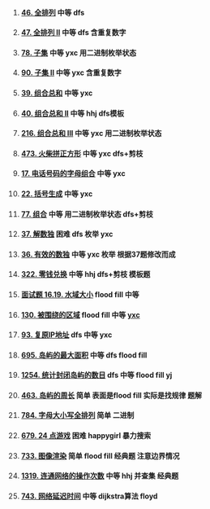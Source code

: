 1.  #### [46. 全排列](https://leetcode-cn.com/problems/permutations/) 中等 dfs

2.  #### [47. 全排列 II](https://leetcode-cn.com/problems/permutations-ii/) 中等 dfs 含重复数字

3.  #### [78. 子集](https://leetcode-cn.com/problems/subsets/) 中等 yxc 用二进制枚举状态 

4.  #### [90. 子集 II](https://leetcode-cn.com/problems/subsets-ii/) 中等 yxc 含重复数字

5.  #### [39. 组合总和](https://leetcode-cn.com/problems/combination-sum/) 中等 yxc

6.  #### [40. 组合总和 II](https://leetcode-cn.com/problems/combination-sum-ii/) 中等 hhj  dfs模板

7.  #### [216. 组合总和 III](https://leetcode-cn.com/problems/combination-sum-iii/) 中等 yxc 用二进制枚举状态

8.  #### [473. 火柴拼正方形](https://leetcode-cn.com/problems/matchsticks-to-square/) 中等 yxc dfs+剪枝

9.  #### [17. 电话号码的字母组合](https://leetcode-cn.com/problems/letter-combinations-of-a-phone-number/) 中等 yxc

10.  #### [22. 括号生成](https://leetcode-cn.com/problems/generate-parentheses/) 中等 yxc

11.  #### [77. 组合](https://leetcode-cn.com/problems/combinations/) 中等 用二进制枚举状态  dfs+剪枝

12.  #### [37. 解数独](https://leetcode-cn.com/problems/sudoku-solver/) 困难 dfs 枚举 yxc

13.  #### [36. 有效的数独](https://leetcode-cn.com/problems/valid-sudoku/) 中等 yxc 枚举 根据37题修改而成

14.  #### [322. 零钱兑换](https://leetcode-cn.com/problems/coin-change/) 中等 hhj dfs+剪枝 模板题

15.  #### [面试题 16.19. 水域大小](https://leetcode-cn.com/problems/pond-sizes-lcci/) flood fill 中等

16.  #### [130. 被围绕的区域](https://leetcode-cn.com/problems/surrounded-regions/) flood fill 中等 [yxc](https://blog.csdn.net/SYaoJun/article/details/100571916)

17.  #### [93. 复原IP地址](https://leetcode-cn.com/problems/restore-ip-addresses/) dfs 中等 yxc

18.  #### [695. 岛屿的最大面积](https://leetcode-cn.com/problems/max-area-of-island/) 中等 dfs flood fill 

19.  #### [1254. 统计封闭岛屿的数目](https://leetcode-cn.com/problems/number-of-closed-islands/) dfs 中等 flood fill yj

20.  #### [463. 岛屿的周长](https://leetcode-cn.com/problems/island-perimeter/) 简单 表面是flood fill 实际是找规律 题解

21.  #### [784. 字母大小写全排列](https://leetcode-cn.com/problems/letter-case-permutation/) 简单 二进制 

22.  #### [679. 24 点游戏](https://leetcode-cn.com/problems/24-game/) 困难 happygirl 暴力搜索

23.  #### [733. 图像渲染](https://leetcode-cn.com/problems/flood-fill/) 简单 flood fill 经典题 注意边界情况

24.  #### [1319. 连通网络的操作次数](https://leetcode-cn.com/problems/number-of-operations-to-make-network-connected/) 中等 hhj 并查集 经典题

25.  #### [743. 网络延迟时间](https://leetcode-cn.com/problems/network-delay-time/) 中等 dijkstra算法 floyd

     